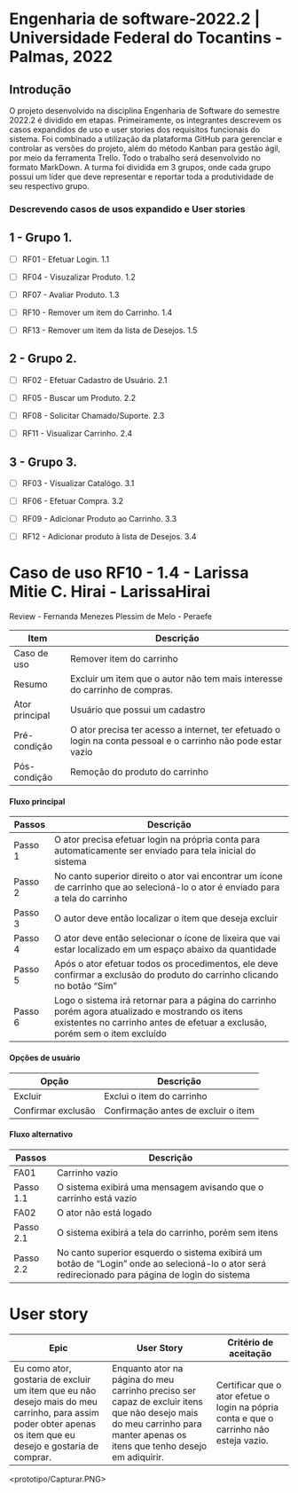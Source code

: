 # Engenharia de software-2022.2 | Universidade Federal do Tocantins - Palmas, 2022

## Introdução

O projeto desenvolvido na disciplina Engenharia de Software do semestre 2022.2 é dividido em etapas. Primeiramente, os integrantes descrevem os casos expandidos de uso e user stories dos requisitos funcionais do sistema. Foi combinado a utilização da plataforma GitHub para gerenciar e controlar as versões do projeto, além do método Kanban para gestão ágil, por meio da ferramenta Trello. Todo o trabalho será desenvolvido no formato MarkDown. A turma foi dividida em 3 grupos, onde cada grupo possui um líder que deve representar e reportar toda a produtividade de seu respectivo grupo.

### Descrevendo casos de usos expandido e User stories

## 1 - Grupo 1.

- [ ] RF01 - Efetuar Login. 1.1

- [ ] RF04 - Visuzalizar Produto. 1.2

- [ ] RF07 - Avaliar Produto. 1.3

- [ ] RF10 - Remover um item do Carrinho. 1.4

- [ ] RF13 - Remover um item da lista de Desejos. 1.5

## 2 - Grupo 2.

- [ ] RF02 - Efetuar Cadastro de Usuário. 2.1

- [ ] RF05 - Buscar um Produto. 2.2

- [ ] RF08 - Solicitar Chamado/Suporte. 2.3

- [ ] RF11 - Visualizar Carrinho. 2.4

## 3 - Grupo 3.

- [ ] RF03 - Visualizar Catalógo. 3.1

- [ ] RF06 - Efetuar Compra. 3.2

- [ ] RF09 - Adicionar Produto ao Carrinho. 3.3

- [ ] RF12 - Adicionar produto à lista de Desejos. 3.4

# Caso de uso RF10 - 1.4 - Larissa Mitie C. Hirai - LarissaHirai
Review - Fernanda Menezes Plessim de Melo - Peraefe

Item           | Descrição
---------------|----------
Caso de uso    | Remover item do carrinho
Resumo	       | Excluir um item que o autor não tem mais interesse do carrinho de compras.
Ator principal | Usuário que possui um cadastro
Pré-condição   | O ator precisa ter acesso a internet, ter efetuado o login na conta pessoal e o carrinho não pode estar vazio
Pós-condição   | Remoção do produto do carrinho

#### Fluxo principal

Passos  | Descrição
--------|----------
Passo 1 | O ator precisa efetuar login na própria conta para automaticamente ser enviado para tela inicial do sistema
Passo 2 | No canto superior direito o ator vai encontrar um ícone de carrinho que ao selecioná-lo o ator é enviado para a tela do carrinho
Passo 3 | O autor deve então localizar o item que deseja excluir
Passo 4 | O ator deve então selecionar o ícone de lixeira que vai estar localizado em um espaço abaixo da quantidade
Passo 5 | Após o ator efetuar todos os procedimentos, ele deve confirmar a exclusão do produto do carrinho clicando no botão “Sim”
Passo 6 | Logo o sistema irá retornar para a página do carrinho porém agora atualizado e mostrando os itens existentes no carrinho antes de efetuar a exclusão, porém sem o item excluído


#### Opções de usuário

Opção                                | Descrição   
-------------------------------------|-------------
Excluir|Exclui o item do carrinho
Confirmar exclusão|Confirmação antes de excluir o item


#### Fluxo alternativo


Passos      | Descrição
------------|----------
FA01        | Carrinho vazio
Passo 1.1   | O sistema exibirá uma mensagem avisando que o carrinho está vazio
FA02        | O ator não está logado   
Passo 2.1   | O sistema exibirá a tela do carrinho, porém sem itens
Passo 2.2   | No canto superior esquerdo o sistema exibirá um botão de “Login” onde ao selecioná-lo o ator será redirecionado para página de login do sistema

# User story


Epic	       	       |User Story| Critério de aceitação
-----------------------|----------|----------------------
Eu como ator, gostaria de excluir um item que eu não desejo mais do meu carrinho, para assim poder obter apenas os item que eu desejo e gostaria de comprar.| Enquanto ator na página do meu carrinho preciso ser capaz de excluir itens que não desejo mais do meu carrinho para manter apenas os itens que tenho desejo em adiquirir.| Certificar que o ator efetue o login na pópria conta e que o carrinho não esteja vazio.


<prototipo/Capturar.PNG>

